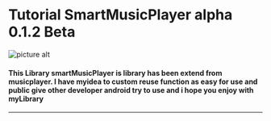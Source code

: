 # Tutorial SmartMusicPlayer alpha 0.1.2 Beta #
![picture alt](http://www.brightlightpictures.com/assets/images/portfolio/thethaw_header.jpg )
#### This Library smartMusicPlayer is library has been extend from musicplayer. I have myidea to custom reuse function as easy for use and public give other developer android try to use and i hope you enjoy with myLibrary ####
- - - -


